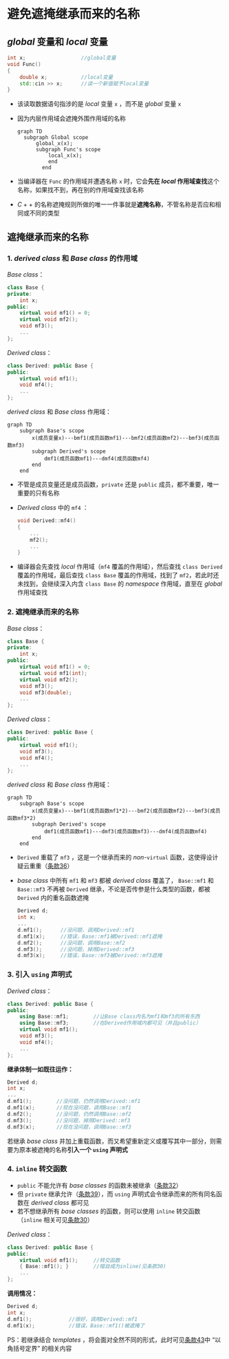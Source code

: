 # 避免遮掩继承而来的名称

## $global$ 变量和 $local$ 变量

```C++
int x;					//global变量
void Func()
{
    double x;			//local变量
    std::cin >> x;		//读一个新值赋予local变量
}
```

+ 该读取数据语句指涉的是 $local$ 变量 `x` ，而不是 $global$ 变量 `x`

+ 因为内层作用域会遮掩外围作用域的名称

  ```mermaid
  graph TD
  	subgraph Global scope
  		global_x(x);
  		subgraph Func's scope
  			local_x(x);
          	end
          end
  ```

+ 当编译器在 `Func` 的作用域并遭遇名称 `x` 时，它会**先在 $local$ 作用域查找**这个名称，如果找不到，再在别的作用域查找该名称
+ $C++$ 的名称遮掩规则所做的唯一一件事就是**遮掩名称**，不管名称是否应和相同或不同的类型



## 遮掩继承而来的名称

### 1. $derived\ class$ 和 $Base\ class$ 的作用域

$Base\ class$：

```C++
class Base {
private:
    int x;
public:
    virtual void mf1() = 0;
    virtual void mf2();
    void mf3();
    ...
};
```

$Derived\ class$：

```C++
class Derived: public Base {
public:
    virtual void mf1();
    void mf4();
    ...
};
```

$derived\ class$ 和 $Base\ class$ 作用域：

```mermaid
graph TD
	subgraph Base's scope
		x(成员变量x)---bmf1(成员函数mf1)---bmf2(成员函数mf2)---bmf3(成员函数mf3)
		subgraph Derived's scope
			dmf1(成员函数mf1)---dmf4(成员函数mf4)
		end
	end
```



+ 不管是成员变量还是成员函数，`private` 还是 `public` 成员，都不重要，唯一重要的只有名称

+ $Derived\ class$ 中的 `mf4` ：

    ```C++
    void Derived::mf4()
    {
        ...
        mf2();
        ...
    }
    ```

+ 编译器会先查找 $local$ 作用域（`mf4` 覆盖的作用域），然后查找 `class Derived` 覆盖的作用域，最后查找 `class Base` 覆盖的作用域，找到了 `mf2`，若此时还未找到，会继续深入内含 `class Base` 的 $namespace$ 作用域，直至在 $global$ 作用域查找



### 2. 遮掩继承而来的名称

$Base\ class$：

```C++
class Base {
private:
    int x;
public:
    virtual void mf1() = 0;
    virtual void mf1(int);
    virtual void mf2();
    void mf3();
    void mf3(double);
    ...
};
```

$Derived\ class$：

```C++
class Derived: public Base {
public:
    virtual void mf1();
    void mf3();
    void mf4();
    ...
};
```

$derived\ class$ 和 $Base\ class$ 作用域：

```mermaid
graph TD
	subgraph Base's scope
		x(成员变量x)---bmf1(成员函数mf1*2)---bmf2(成员函数mf2)---bmf3(成员函数mf3*2)
		subgraph Derived's scope
			dmf1(成员函数mf1)---dmf3(成员函数mf3)---dmf4(成员函数mf4)
		end
	end
```

+ `Derived` 重载了 `mf3` ，这是一个继承而来的 $non$-`virtual` 函数，这使得设计疑云重重（[条款36]()）

+ $base\ class$ 中所有 `mf1` 和 `mf3` 都被 $derived\ class$ 覆盖了， `Base::mf1` 和 `Base::mf3` 不再被 `Derived` 继承，不论是否传参是什么类型的函数，都被 `Derived` 内的重名函数遮掩

  ```C++
  Derived d;
  int x;
  ...
  d.mf1();		//没问题，调用Derived::mf1
  d.mf1(x);		//错误，Base::mf1被Derived::mf1遮掩
  d.mf2();		//没问题，调用Base::mf2
  d.mf3();		//没问题，掉用Derived::mf3
  d.mf3(x);		//错误，Base::mf3被Derived::mf3遮掩
  ```

  

### 3. 引入 `using` 声明式

$Derived\ class$：

```C++
class Derived: public Base {
public:
    using Base::mf1;		//让Base class内名为mf1和mf3的所有东西
    using Base::mf3;		//在Derived作用域内都可见（并且public）
    virtual void mf1();
    void mf3();
    void mf4();
    ...
};
```

**继承体制一如既往运作：**

```C++
Derived d;
int x;
...
d.mf1();		//没问题，仍然调用Derived::mf1
d.mf1(x);		//现在没问题，调用Base::mf1
d.mf2();		//没问题，仍然调用Base::mf2
d.mf3();		//没问题，掉用Derived::mf3
d.mf3(x);		//现在没问题，调用Base::mf3
```

若继承 $base\ class$ 并加上重载函数，而又希望重新定义或覆写其中一部分，则需要为原本被遮掩的名称**引入一个 `using` 声明式**



### 4. `inline` 转交函数

+ `public` 不能允许有 $base\ classes$ 的函数未被继承（[条款32](条款32：确定public继承塑模出is-a关系.md)）
+ 但 `private` 继承允许（[条款39]()），而 `using` 声明式会令继承而来的所有同名函数在 $derived\ class$ 都可见
+ 若不想继承所有 $base\ classes$ 的函数，则可以使用 `inline` 转交函数（`inline` 相关可见[条款30](F:\滔天\文件\学校\大学\专业\C++\C++笔记\5.实现\条款30：彻底了解inline.md)）

$Derived\ class$：

```C++
class Derived: public Base {
public:
    virtual void mf1();		//转交函数
    { Base::mf1(); }		//暗自成为inline(见条款30)
    ...
};
```

**调用情况：**

```C++
Derived d;
int x;
d.mf1();			//很好，调用Derived::mf1
d.mf1(x);			//错误，Base::mf1()被遮掩了
```



PS：若继承结合 $templates$ ，将会面对全然不同的形式，此时可见[条款43]()中 “以角括号定界” 的相关内容